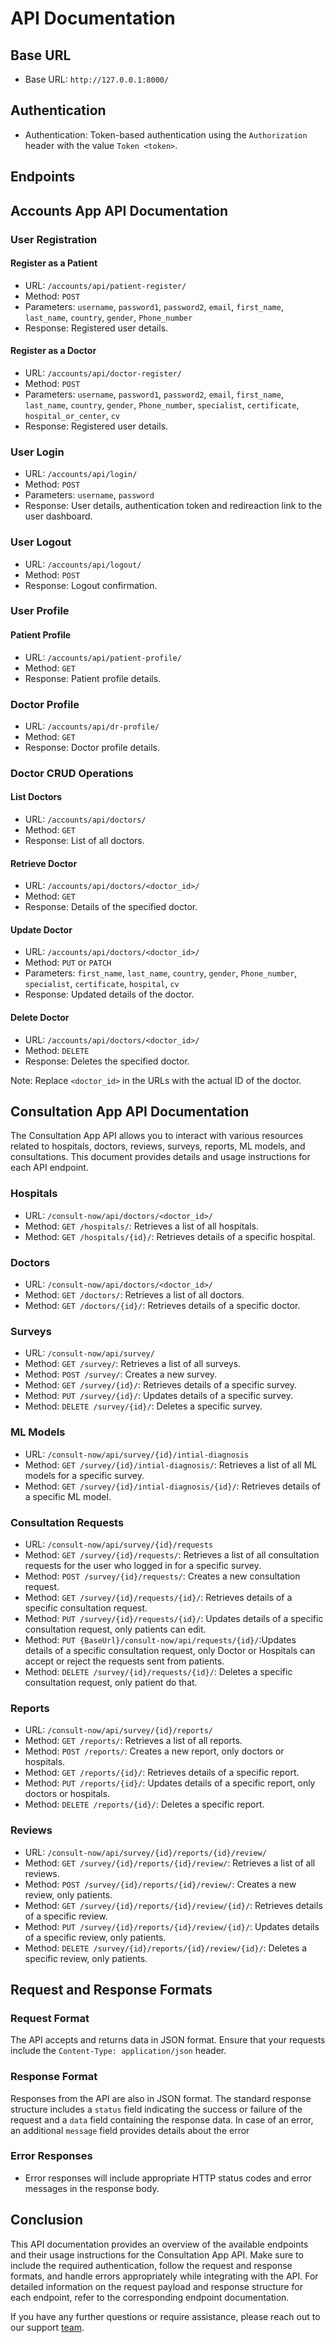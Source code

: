 # API Documentation

## Base URL

- Base URL: `http://127.0.0.1:8000/`

## Authentication

- Authentication: Token-based authentication using the `Authorization` header with the value `Token <token>`.

## Endpoints

## Accounts App API Documentation

### User Registration

#### Register as a Patient

- URL: `/accounts/api/patient-register/`
- Method: `POST`
- Parameters: `username`, `password1`, `password2`, `email`, `first_name`, `last_name`, `country`, `gender`, `Phone_number`
- Response: Registered user details.

#### Register as a Doctor

- URL: `/accounts/api/doctor-register/`
- Method: `POST`
- Parameters: `username`, `password1`, `password2`, `email`, `first_name`, `last_name`, `country`, `gender`, `Phone_number`, `specialist`, `certificate`, `hospital_or_center`, `cv`
- Response: Registered user details.

### User Login

- URL: `/accounts/api/login/`
- Method: `POST`
- Parameters: `username`, `password`
- Response: User details, authentication token and redireaction link to the user dashboard.

### User Logout

- URL: `/accounts/api/logout/`
- Method: `POST`
- Response: Logout confirmation.

### User Profile

#### Patient Profile

- URL: `/accounts/api/patient-profile/`
- Method: `GET`
- Response: Patient profile details.

### Doctor Profile

- URL: `/accounts/api/dr-profile/`
- Method: `GET`
- Response: Doctor profile details.

### Doctor CRUD Operations

#### List Doctors

- URL: `/accounts/api/doctors/`
- Method: `GET`
- Response: List of all doctors.

#### Retrieve Doctor

- URL: `/accounts/api/doctors/<doctor_id>/`
- Method: `GET`
- Response: Details of the specified doctor.

#### Update Doctor

- URL: `/accounts/api/doctors/<doctor_id>/`
- Method: `PUT` or `PATCH`
- Parameters: `first_name`, `last_name`, `country`, `gender`, `Phone_number`, `specialist`, `certificate`, `hospital`, `cv`
- Response: Updated details of the doctor.

#### Delete Doctor

- URL: `/accounts/api/doctors/<doctor_id>/`
- Method: `DELETE`
- Response: Deletes the specified doctor.

Note: Replace `<doctor_id>` in the URLs with the actual ID of the doctor.


## Consultation App API Documentation

The Consultation App API allows you to interact with various resources related to hospitals, doctors, reviews, surveys, reports, ML models, and consultations. This document provides details and usage instructions for each API endpoint.

### Hospitals

- URL: `/consult-now/api/doctors/<doctor_id>/`
- Method: `GET /hospitals/`: Retrieves a list of all hospitals.
- Method: `GET /hospitals/{id}/`: Retrieves details of a specific hospital.

### Doctors

- URL: `/consult-now/api/doctors/<doctor_id>/`
- Method: `GET /doctors/`: Retrieves a list of all doctors.
- Method: `GET /doctors/{id}/`: Retrieves details of a specific doctor.

### Surveys

- URL: `/consult-now/api/survey/`
- Method: `GET /survey/`: Retrieves a list of all surveys.
- Method: `POST /survey/`: Creates a new survey.
- Method: `GET /survey/{id}/`: Retrieves details of a specific survey.
- Method: `PUT /survey/{id}/`: Updates details of a specific survey.
- Method: `DELETE /survey/{id}/`: Deletes a specific survey.

### ML Models

- URL: `/consult-now/api/survey/{id}/intial-diagnosis`
- Method: `GET /survey/{id}/intial-diagnosis/`: Retrieves a list of all ML models for a specific survey.
- Method: `GET /survey/{id}/intial-diagnosis/{id}/`: Retrieves details of a specific ML model.

### Consultation Requests

- URL: `/consult-now/api/survey/{id}/requests`
- Method: `GET /survey/{id}/requests/`: Retrieves a list of all consultation requests for the user who logged in for a specific survey.
- Method: `POST /survey/{id}/requests/`: Creates a new consultation request.
- Method: `GET /survey/{id}/requests/{id}/`: Retrieves details of a specific consultation request.
- Method: `PUT /survey/{id}/requests/{id}/`: Updates details of a specific consultation request, only patients can edit.
- Method: `PUT {BaseUrl}/consult-now/api/requests/{id}/`:Updates details of a specific consultation request, only Doctor or Hospitals can accept or reject the requests sent from patients.
- Method: `DELETE /survey/{id}/requests/{id}/`: Deletes a specific consultation request, only patient do that.

### Reports

- URL: `/consult-now/api/survey/{id}/reports/`
- Method: `GET /reports/`: Retrieves a list of all reports.
- Method: `POST /reports/`: Creates a new report, only doctors or hospitals.
- Method: `GET /reports/{id}/`: Retrieves details of a specific report.
- Method: `PUT /reports/{id}/`: Updates details of a specific report, only doctors or hospitals.
- Method: `DELETE /reports/{id}/`: Deletes a specific report.

### Reviews

- URL: `/consult-now/api/survey/{id}/reports/{id}/review/`
- Method: `GET /survey/{id}/reports/{id}/review/`: Retrieves a list of all reviews.
- Method: `POST /survey/{id}/reports/{id}/review/`: Creates a new review, only patients.
- Method: `GET /survey/{id}/reports/{id}/review/{id}/`: Retrieves details of a specific review.
- Method: `PUT /survey/{id}/reports/{id}/review/{id}/`: Updates details of a specific review, only patients.
- Method: `DELETE /survey/{id}/reports/{id}/review/{id}/`: Deletes a specific review, only patients.

## Request and Response Formats

### Request Format

The API accepts and returns data in JSON format. Ensure that your requests include the `Content-Type: application/json` header.

### Response Format

Responses from the API are also in JSON format. The standard response structure includes a `status` field indicating the success or failure of the request and a `data` field containing the response data. In case of an error, an additional `message` field provides details about the error

### Error Responses

- Error responses will include appropriate HTTP status codes and error messages in the response body.

## Conclusion

This API documentation provides an overview of the available endpoints and their usage instructions for the Consultation App API. Make sure to include the required authentication, follow the request and response formats, and handle errors appropriately while integrating with the API. For detailed information on the request payload and response structure for each endpoint, refer to the corresponding endpoint documentation.

If you have any further questions or require assistance, please reach out to our support [team](mailto:pydevazmi@gmail.com).